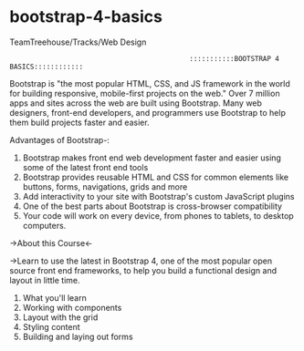 # bootstrap-4-basics
TeamTreehouse/Tracks/Web Design

                                                :::::::::::BOOTSTRAP 4 BASICS::::::::::::



Bootstrap is "the most popular HTML, CSS, and JS framework in the world for building responsive, mobile-first projects on the web." Over 7 million apps and sites across the web are built using Bootstrap. Many web designers, front-end developers, and programmers use Bootstrap to help them build projects faster and easier.

Advantages of Bootstrap-:
1. Bootstrap makes front end web development faster and easier using some of the latest front end tools
2. Bootstrap provides reusable HTML and CSS for common elements like buttons, forms, navigations, grids and more
3. Add interactivity to your site with Bootstrap's custom JavaScript plugins
4. One of the best parts about Bootstrap is cross-browser compatibility
5. Your code will work on every device, from phones to tablets, to desktop computers.

->About this Course<-

->Learn to use the latest in Bootstrap 4, one of the most popular open source front end frameworks, to help you build a functional design and layout in little time.
1. What you'll learn
2. Working with components
3. Layout with the grid
4. Styling content
5. Building and laying out forms









